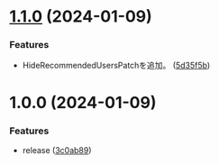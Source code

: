 # [1.1.0](https://github.com/yuuki14202028/revanced-patches/compare/v1.0.0...v1.1.0) (2024-01-09)


### Features

* HideRecommendedUsersPatchを追加。 ([5d35f5b](https://github.com/yuuki14202028/revanced-patches/commit/5d35f5bf4d03117118b4d810b67c9d2a67fc3779))

# 1.0.0 (2024-01-09)


### Features

* release ([3c0ab89](https://github.com/yuuki14202028/revanced-patches/commit/3c0ab897374f824e04886fd87af23267b37e77ae))
